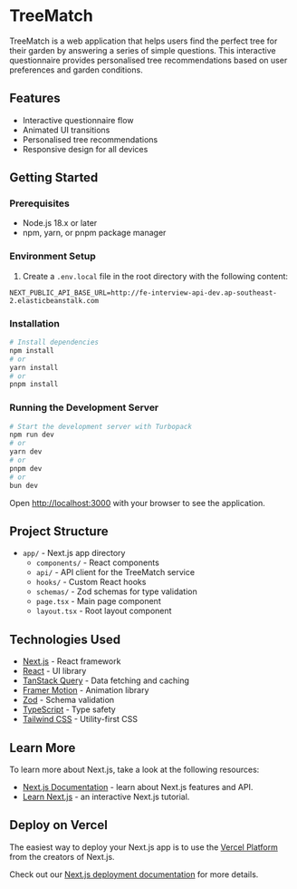 # TreeMatch

TreeMatch is a web application that helps users find the perfect tree for their garden by answering a series of simple questions. This interactive questionnaire provides personalised tree recommendations based on user preferences and garden conditions.

## Features

- Interactive questionnaire flow
- Animated UI transitions
- Personalised tree recommendations
- Responsive design for all devices

## Getting Started

### Prerequisites

- Node.js 18.x or later
- npm, yarn, or pnpm package manager

### Environment Setup

1. Create a `.env.local` file in the root directory with the following content:

```
NEXT_PUBLIC_API_BASE_URL=http://fe-interview-api-dev.ap-southeast-2.elasticbeanstalk.com
```

### Installation

```bash
# Install dependencies
npm install
# or
yarn install
# or
pnpm install
```

### Running the Development Server

```bash
# Start the development server with Turbopack
npm run dev
# or
yarn dev
# or
pnpm dev
# or
bun dev
```

Open [http://localhost:3000](http://localhost:3000) with your browser to see the application.

## Project Structure

- `app/` - Next.js app directory
  - `components/` - React components
  - `api/` - API client for the TreeMatch service
  - `hooks/` - Custom React hooks
  - `schemas/` - Zod schemas for type validation
  - `page.tsx` - Main page component
  - `layout.tsx` - Root layout component

## Technologies Used

- [Next.js](https://nextjs.org/) - React framework
- [React](https://reactjs.org/) - UI library
- [TanStack Query](https://tanstack.com/query) - Data fetching and caching
- [Framer Motion](https://www.framer.com/motion/) - Animation library
- [Zod](https://zod.dev/) - Schema validation
- [TypeScript](https://www.typescriptlang.org/) - Type safety
- [Tailwind CSS](https://tailwindcss.com/) - Utility-first CSS

## Learn More

To learn more about Next.js, take a look at the following resources:

- [Next.js Documentation](https://nextjs.org/docs) - learn about Next.js features and API.
- [Learn Next.js](https://nextjs.org/learn) - an interactive Next.js tutorial.

## Deploy on Vercel

The easiest way to deploy your Next.js app is to use the [Vercel Platform](https://vercel.com/new?utm_medium=default-template&filter=next.js&utm_source=create-next-app&utm_campaign=create-next-app-readme) from the creators of Next.js.

Check out our [Next.js deployment documentation](https://nextjs.org/docs/app/building-your-application/deploying) for more details.
